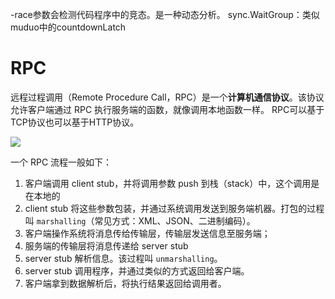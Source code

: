 -race参数会检测代码程序中的竞态。是一种动态分析。
sync.WaitGroup：类似muduo中的countdownLatch

# RPC

远程过程调用（Remote Procedure Call，RPC）是一个**计算机通信协议**。该协议允许客户端通过 RPC 执行服务端的函数，就像调用本地函数一样。
RPC可以基于TCP协议也可以基于HTTP协议。

![](Pasted%20image%2020230716001528.png)

一个 RPC 流程一般如下：

1. 客户端调用 client stub，并将调用参数 push 到栈（stack）中，这个调用是在本地的
2. client stub 将这些参数包装，并通过系统调用发送到服务端机器。打包的过程叫 `marshalling`（常见方式：XML、JSON、二进制编码）。
3. 客户端操作系统将消息传给传输层，传输层发送信息至服务端；
4. 服务端的传输层将消息传递给 server stub
5. server stub 解析信息。该过程叫 `unmarshalling`。
6. server stub 调用程序，并通过类似的方式返回给客户端。
7. 客户端拿到数据解析后，将执行结果返回给调用者。